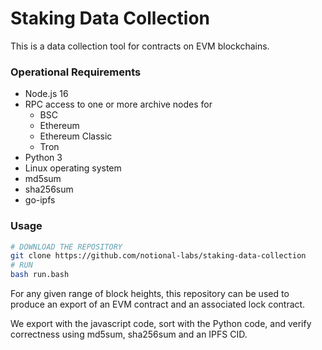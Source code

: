 # Staking Data Collection
This is a data collection tool for contracts on EVM blockchains.


### Operational Requirements
* Node.js 16
* RPC access to one or more archive nodes for
  * BSC
  * Ethereum
  * Ethereum Classic
  * Tron
* Python 3
* Linux operating system
* md5sum
* sha256sum
* go-ipfs

### Usage

```bash
# DOWNLOAD THE REPOSITORY
git clone https://github.com/notional-labs/staking-data-collection
# RUN
bash run.bash
```


For any given range of block heights, this repository can be used to produce an export of an EVM contract and an associated lock contract.

We export with the javascript code, sort with the Python code, and verify correctness using md5sum, sha256sum and an IPFS CID.




